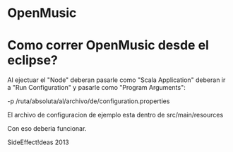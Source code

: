 OpenMusic
=========

Como correr OpenMusic desde el eclipse?
=======================================

Al ejectuar el "Node" deberan pasarle como "Scala Application" deberan ir a "Run Configuration" y pasarle como "Program Arguments":

-p /ruta/absoluta/al/archivo/de/configuration.properties

El archivo de configuracion de ejemplo esta dentro de src/main/resources

Con eso deberia funcionar.




SideEffect!deas 2013
